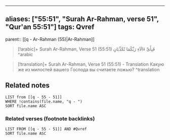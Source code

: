 
---
aliases: ["55:51", "Surah Ar-Rahman, verse 51", "Qur'an 55:51"]
tags: Qvref
---

parent:: [[q - Ar-Rahman (55)|Ar-Rahman]]

> [!arabic]+ Surah Ar-Rahman, Verse 51 (55:51)
> <span class="quran-arabic">فَبِأَىِّ ءَالَآءِ رَبِّكُمَا تُكَذِّبَانِ</span>
^arabic

> [!translation]+ Surah Ar-Rahman, Verse 51 (55:51) - Translation
> Какую же из милостей вашего Господа вы считаете ложью?
^translation



## Related notes
```dataview
LIST from [[q - 55 - 51]]
WHERE !contains(file.name, "q - ")
SORT file.name ASC
```

### Related verses (footnote backlinks)
```dataview
LIST FROM [[q - 55 - 51]] AND #Qvref
SORT file.name ASC
```

